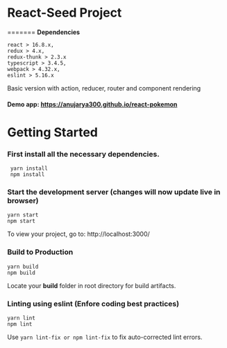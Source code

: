# React-Seed Project
=======
**Dependencies**

    react > 16.8.x,
    redux > 4.x,
    redux-thunk > 2.3.x
    typescript > 3.4.5, 
    webpack > 4.32.x,
    eslint > 5.16.x

Basic version with action, reducer, router and component rendering

#### Demo app: https://anujarya300.github.io/react-pokemon
Getting Started
============

### First install all the necessary dependencies.
``` 
 yarn install
 npm install
```

### Start the development server (changes will now update live in browser)
```
yarn start
npm start
```
To view your project, go to: http://localhost:3000/


### Build to Production
```
yarn build
npm build
```

Locate your **build** folder in root directory for build artifacts.


### Linting using eslint (Enfore coding best practices)
```
yarn lint
npm lint
```

Use `yarn lint-fix or npm lint-fix` to fix auto-corrected lint errors.


